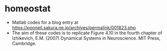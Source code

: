 # homeostat

* Matlab codes for a blog entry at https://pooneil.sakura.ne.jp/archives/permalink/001823.php
* The aim of these codes is to replicate Figure 4.10 in the fourth chapter of Izhikevich, E.M. (2007) Dynamical Systems in Neuroscience. MIT Press, Cambridge.
